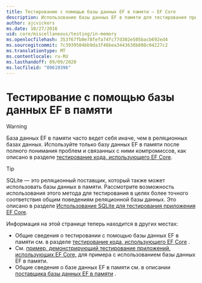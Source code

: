 ```yaml
---
title: Тестирование с помощью базы данных EF в памяти — EF Core
description: Использование базы данных EF в памяти для тестирования приложения Entity Framework Core
author: ajcvickers
ms.date: 10/27/2016
uid: core/miscellaneous/testing/in-memory
ms.openlocfilehash: 353f67fb0e78fefa74fc77d302e505bacb692ed4
ms.sourcegitcommit: 7c3939504bb9da3f46bea3443638b808c04227c2
ms.translationtype: MT
ms.contentlocale: ru-RU
ms.lasthandoff: 09/09/2020
ms.locfileid: "89619396"
---
```

# <a name="testing-with-the-ef-in-memory-database"></a>Тестирование с помощью базы данных EF в памяти

> [!WARNING]
> База данных EF в памяти часто ведет себя иначе, чем в реляционных базах данных.
> Используйте только базу данных EF в памяти после полного понимания проблем и связанных с ними компромиссов, как описано в разделе [тестирование кода, использующего EF Core](xref:core/miscellaneous/testing/index).  

> [!TIP]
> SQLite — это реляционный поставщик, который также может использовать базы данных в памяти.
> Рассмотрите возможность использования этого метода для тестирования в целях более точного соответствия общим поведениям реляционной базы данных.
> Это описано в разделе [Использование SQLite для тестирования приложения EF Core](xref:core/miscellaneous/testing/sqlite).   

Информация на этой странице теперь находится в других местах:
* Общие сведения о тестировании с помощью базы данных EF в памяти см. в разделе [тестирование кода, использующего EF Core](xref:core/miscellaneous/testing/index) .
* См. [пример, демонстрирующий тестирование приложений, использующих EF Core,](xref:core/miscellaneous/testing/testing-sample) для примера с использованием базы данных EF в памяти.
* Общие сведения о базе данных EF в памяти см. в описании [поставщика базы данных EF в памяти](xref:core/providers/in-memory/index) .
